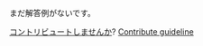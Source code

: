 
まだ解答例がないです。

[コントリビュートしませんか](https://github.com/BFEdev/BFE.dev-solutions/blob/main/quiz/undefined_ja.md)?  [Contribute guideline](https://github.com/BFEdev/BFE.dev-solutions#how-to-contribute)
